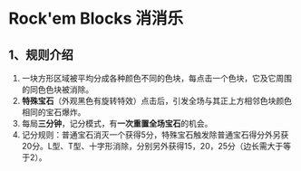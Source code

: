 # Rock'em Blocks 消消乐

## 1、规则介绍

1. 一块方形区域被平均分成各种颜色不同的色块，每点击一个色块，它及它周围的同色色块被消除。
2. **特殊宝石**（外观黑色有旋转特效）点击后，引发全场与其正上方相邻色块颜色相同的宝石爆炸。
3. 每局**三分钟**，记分模式，有**一次重置全场宝石**的机会。
4. 记分规则：普通宝石消灭一个获得5分，特殊宝石触发除普通宝石得分外另获20分。L型、T型、十字形消除，分别另外获得15，20，25分（边长需大于等于2）。

